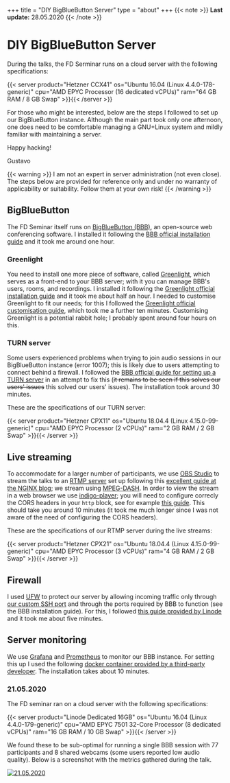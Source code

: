 +++
title = "DIY BigBlueButton Server"
type = "about"
+++
{{< note >}}
**Last update:** 28.05.2020
{{< /note >}}

# DIY BigBlueButton Server

During the talks, the FD Serminar runs on a cloud server with the following specifications:

{{< server product="Hetzner CCX41" os="Ubuntu 16.04 (Linux 4.4.0-178-generic)" cpu="AMD EPYC Processor (16 dedicated vCPUs)" ram="64 GB RAM / 8 GB Swap" >}}{{< /server >}}

For those who might be interested, below are the steps I followed to set up our BigBlueButton instance. Although the main part took only one afternoon, one does need to be comfortable managing a GNU+Linux system and mildly familiar with maintaining a server.

Happy hacking!

Gustavo

{{< warning >}}
I am not an expert in server administration (not even close). The steps below are provided for reference only and under no warranty of applicability or suitability. Follow them at your own risk!
{{< /warning >}}

## BigBlueButton

The FD Seminar itself runs on [BigBlueButton (BBB)](https://bigbluebutton.org/), an open-source web conferencing software. I installed it following the [BBB official installation guide](https://docs.bigbluebutton.org/2.2/install.html) and it took me around one hour.

### Greenlight

You need to install one more piece of software, called [Greenlight](https://docs.bigbluebutton.org/greenlight/gl-overview.html), which serves as a front-end to your BBB server; with it you can manage BBB's users, rooms, and recordings. I installed it following the [Greenlight official installation guide](https://docs.bigbluebutton.org/greenlight/gl-install.html) and it took me about half an hour. I needed to customise Greenlight to fit our needs; for this I followed the [Greenlight official customisation guide](https://docs.bigbluebutton.org/greenlight/gl-customize.html), which took me a further ten minutes. Customising Greenlight is a potential rabbit hole; I probably spent around four hours on this.

### TURN server

Some users experienced problems when trying to join audio sessions in our BigBlueButton instance (error 1007); this is likely due to users attempting to connect behind a firewall. I followed the [BBB official guide for setting up a TURN server](https://docs.bigbluebutton.org/2.2/setup-turn-server.html) in an attempt to fix this (~~it remains to be seen if this solves our users' issues~~ this solved our users' issues). The installation took around 30 minutes.

These are the specifications of our TURN server:

{{< server product="Hetzner CPX11" os="Ubuntu 18.04.4 (Linux 4.15.0-99-generic)" cpu="AMD EPYC Processor (2 vCPUs)" ram="2 GB RAM / 2 GB Swap" >}}{{< /server >}}

## Live streaming

To accommodate for a larger number of participants, we use [OBS Studio](https://obsproject.com/) to stream the talks to an [RTMP server](https://en.wikipedia.org/wiki/Real-Time_Messaging_Protocol) set up following this [excellent guide at the NGINX blog](https://www.nginx.com/blog/video-streaming-for-remote-learning-with-nginx/#Streaming-Live-Video-and-Storing-Videos-with-NGINX-Open-Source); we stream using [MPEG-DASH](https://en.wikipedia.org/wiki/Dynamic_Adaptive_Streaming_over_HTTP). In order to view the stream in a web browser we use [indigo-player](https://matvp91.github.io/indigo-player/#/); you will need to configure correcly the CORS headers in your `http` block, see for example [this guide](https://docs.peer5.com/guides/cors/). This should take you around 10 minutes (it took me much longer since I was not aware of the need of configuring the CORS headers).

These are the specifications of our RTMP server during the live streams:

{{< server product="Hetzner CPX21" os="Ubuntu 18.04.4 (Linux 4.15.0-99-generic)" cpu="AMD EPYC Processor (3 vCPUs)" ram="4 GB RAM / 2 GB Swap" >}}{{< /server >}}

## Firewall

I used [UFW](https://launchpad.net/ufw) to protect our server by allowing incoming traffic only through [our custom SSH port](https://www.linode.com/docs/security/securing-your-server/#harden-ssh-access) and through the ports required by BBB to function (see the BBB installation guide). For this, I followed [this guide provided by Linode](https://www.linode.com/docs/security/firewalls/configure-firewall-with-ufw/) and it took me about five minutes.

## Server monitoring

We use [Grafana](https://grafana.com/) and [Prometheus](https://prometheus.io/) to monitor our BBB instance. For setting this up I used the following [docker container provided by a third-party developer](https://bigbluebutton-exporter.greenstatic.dev/installation/all_in_one_monitoring_stack/). The installation takes about 10 minutes.

### 21.05.2020

The FD seminar ran on a cloud server with the following specifications:

{{< server product="Linode Dedicated 16GB" os="Ubuntu 16.04 (Linux 4.4.0-179-generic)" cpu="AMD EPYC 7501 32-Core Processor (8 dedicated vCPUs)" ram="16 GB RAM / 10 GB Swap" >}}{{< /server >}}

We found these to be sub-optimal for running a single BBB session with 77 participants and 8 shared webcams (some users reported low audio quality). Below is a screenshot with the metrics gathered during the talk.

[![21.05.2020](/img/grafana-21.05.2020.png)](/img/grafana-21.05.2020.png)
